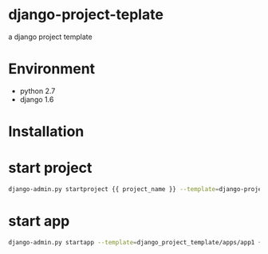 django-project-teplate
=======================

a django project template

Environment
================
* python 2.7
* django 1.6

Installation
=================

# start project

```sh
django-admin.py startproject {{ project_name }} --template=django-project-teplate
```

# start app

```sh
django-admin.py startapp --template=django_project_template/apps/app1 {{ app_name }}
```
